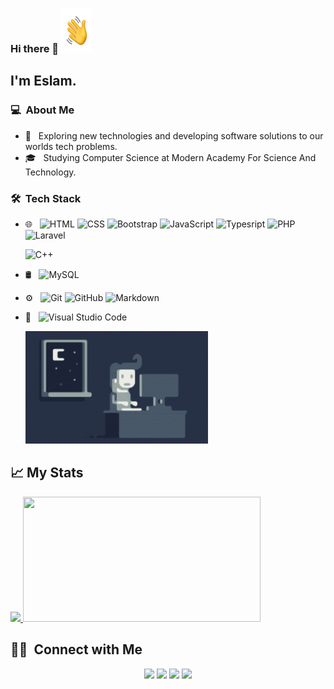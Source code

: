 ### <span class="border-wrap">Hi there 👋 <img height="70em" width="50em" src="https://raw.githubusercontent.com/AVS1508/AVS1508/master/assets/Hand%20Wave.gif" alt="Hand Wave.gif"></span>

## I'm Eslam.

### 💻 &nbsp;About Me 

- 🤔 &nbsp; Exploring new technologies and developing software solutions to our worlds tech problems.
- 🎓 &nbsp; Studying Computer Science at Modern Academy For Science And Technology.


### 🛠 &nbsp;Tech Stack

- 🌐 &nbsp;
  ![HTML](https://img.shields.io/badge/-HTML-333333?style=flat&logo=HTML5)
  ![CSS](https://img.shields.io/badge/-CSS-333333?style=flat&logo=CSS3&logoColor=1572B6)
  ![Bootstrap](https://img.shields.io/badge/-Bootstrap-333333?style=flat&logo=bootstrap&logoColor=563D7C)
  ![JavaScript](https://img.shields.io/badge/-JavaScript-333333?style=flat&logo=javascript)
  ![Typesript](https://camo.githubusercontent.com/b538b242088d15de2a9a2c020b09e4b2def69846fa7faea19fffde4db1312f7a/68747470733a2f2f696d672e736869656c64732e696f2f62616467652f547970655363726970742d3030374143433f7374796c653d666c6174266c6f676f3d7265616374)
  ![PHP](https://img.shields.io/badge/-PHP-777BB4?style=flat&logo=php&logoColor=white)
  ![Laravel](https://img.shields.io/badge/-Laravel-FF2D20?style=flat&logo=laravel&logoColor=white)
  
  ![C++](https://camo.githubusercontent.com/7d2d9f2c713c8bb81fb97575cb8fbaea86cca12f310356615f2f42c284256396/68747470733a2f2f696d672e736869656c64732e696f2f62616467652f2d432b2b2d3035313232413f7374796c653d666c6174266c6f676f3d43253242253242266c6f676f436f6c6f723d303035393943)
  
- 🛢 &nbsp;
  ![MySQL](https://img.shields.io/badge/-MySQL-333333?style=flat&logo=mysql)
- ⚙️ &nbsp;
  ![Git](https://img.shields.io/badge/-Git-333333?style=flat&logo=git)
  ![GitHub](https://img.shields.io/badge/-GitHub-333333?style=flat&logo=github)
  ![Markdown](https://img.shields.io/badge/-Markdown-333333?style=flat&logo=markdown)
- 🔧 &nbsp;
  ![Visual Studio Code](https://img.shields.io/badge/-Visual%20Studio%20Code-333333?style=flat&logo=visual-studio-code&logoColor=007ACC)
  
  <img height="180em" src="https://raw.githubusercontent.com/AVS1508/AVS1508/master/assets/Night-Coding.gif" />
 
 

## <g-emoji class="g-emoji" alias="chart_with_upwards_trend" fallback-src="https://github.githubassets.com/images/icons/emoji/unicode/1f4c8.png">📈</g-emoji> My Stats

<p>  
<a href="https://github.com/AVS1508">
  <img height="180em" src="https://github-readme-stats.vercel.app/api?username=eslamabdelbasset1&show_icons=true&theme=algolia" />
  <img height="200em" width="380em" src="https://github-readme-stats-eight-theta.vercel.app/api/top-langs/?username=eslamabdelbasset1&theme=algolia&layout=compact&exclude_lang=java+r" /> 
</a>
</p>


##  🤝🏻 &nbsp;Connect with Me

<p align="center">
<a href="https://www.linkedin.com/in/EslamAbdelbasset"><img src="https://img.shields.io/badge/-Eslam Abdelbasset-0077B5?style=flat-square&logo=Linkedin&logoColor=white"/></a>
<a href="mailto:eslamelbazedy@gmail.com"><img src="https://img.shields.io/badge/-Eslam Abdelbasset-D14836?style=flat-square&logo=Gmail&logoColor=white"/></a>
<a href="https://www.facebook.com/profile.php?id=100009242350772"><img src="https://img.shields.io/badge/-Eslam Abdelbasset-1877F2?style=flat-square&logo=facebook&logoColor=white"/></a>
<a href="https://www.instagram.com/eslam3basset/"><img src="https://img.shields.io/badge/-eslam3basset-8a3ab9?style=flat-square&logo=instagram&logoColor=white"/></a>
 
 

